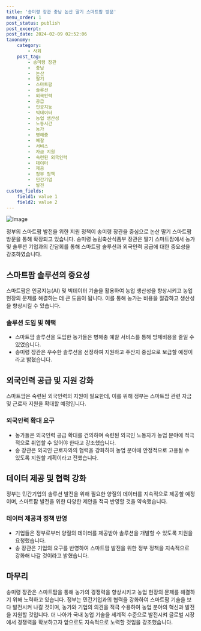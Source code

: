 ```yaml
---
title: '송미령 장관 충남 논산 딸기 스마트팜 방문'
menu_order: 1
post_status: publish
post_excerpt: 
post_date: 2024-02-09 02:52:06
taxonomy:
    category:
        - 사회
    post_tag:
        - 송미령 장관
        -  충남
        -  논산
        -  딸기
        -  스마트팜
        -  솔루션
        -  외국인력
        -  공급
        -  인공지능
        -  빅데이터
        -  농업 생산성
        -  노동시간
        -  농가
        -  병해충
        -  예찰
        -  서비스
        -  자금 지원
        -  숙련된 외국인력
        -  데이터
        -  제공
        -  정부 정책
        -  민간기업
        -  발전
custom_fields:
    field1: value 1
    field2: value 2
---
```


![Image](https://imgnews.pstatic.net/image/662/2024/02/08/0000037305_002_20240208153301736.jpg?type=w647)

정부의 스마트팜 발전을 위한 지원 정책이 송미령 장관을 중심으로 논산 딸기 스마트팜 방문을 통해 확장되고 있습니다. 송미령 농림축산식품부 장관은 딸기 스마트팜에서 농가 및 솔루션 기업과의 간담회를 통해 스마트팜 솔루션과 외국인력 공급에 대한 중요성을 강조하였습니다.
## 스마트팜 솔루션의 중요성
스마트팜은 인공지능(AI) 및 빅데이터 기술을 활용하여 농업 생산성을 향상시키고 농업 현장의 문제를 해결하는 데 큰 도움이 됩니다. 이를 통해 농가는 비용을 절감하고 생산성을 향상시킬 수 있습니다.
### 솔루션 도입 및 혜택
- 스마트팜 솔루션을 도입한 농가들은 병해충 예찰 서비스를 통해 방제비용을 줄일 수 있었습니다.
- 송미령 장관은 우수한 솔루션을 선정하여 지원하고 주산지 중심으로 보급할 예정이라고 밝혔습니다.
## 외국인력 공급 및 지원 강화
스마트팜은 숙련된 외국인력의 지원이 필요한데, 이를 위해 정부는 스마트팜 관련 자금 및 근로자 지원을 확대할 예정입니다.
### 외국인력 확대 요구
- 농가들은 외국인력 공급 확대를 건의하며 숙련된 외국인 노동자가 농업 분야에 적극적으로 취업할 수 있어야 한다고 강조했습니다.
- 송 장관은 외국인 근로자와의 협력을 강화하여 농업 분야에 안정적으로 고용될 수 있도록 지원할 계획이라고 전했습니다.
## 데이터 제공 및 협력 강화
정부는 민간기업의 솔루션 발전을 위해 필요한 양질의 데이터를 지속적으로 제공할 예정이며, 스마트팜 발전을 위한 다양한 제안을 적극 반영할 것을 약속했습니다.
### 데이터 제공과 정책 반영
- 기업들은 정부로부터 양질의 데이터를 제공받아 솔루션을 개발할 수 있도록 지원을 요청했습니다.
- 송 장관은 기업의 요구를 반영하여 스마트팜 발전을 위한 정부 정책을 지속적으로 강화해 나갈 것이라고 밝혔습니다.
## 마무리
송미령 장관은 스마트팜을 통해 농가의 경쟁력을 향상시키고 농업 현장의 문제를 해결하기 위해 노력하고 있습니다. 정부는 민간기업과의 협력을 강화하여 스마트팜 기술을 보다 발전시켜 나갈 것이며, 농가와 기업의 의견을 적극 수용하여 농업 분야의 혁신과 발전을 지원할 것입니다. 더 나아가 국내 농업 기술을 세계적 수준으로 발전시켜 글로벌 시장에서 경쟁력을 확보하고자 앞으로도 지속적으로 노력할 것임을 강조했습니다.

